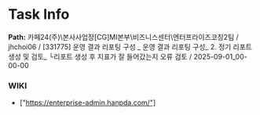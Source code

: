 # Task Info

**Path:** 카페24(주)\본사사업장\[CG]MI본부\비즈니스센터\엔터프라이즈코칭2팀 / jhchoi06 / [331775] 운영 결과 리포팅 구성 _ 운영 결과 리포팅 구성_ 2. 정기 리포트 생성 및 검토_ └리포트 생성 후 지표가 잘 들어갔는지 오류 검토 / 2025-09-01_00-00-00

### WIKI
- ["https://enterprise-admin.hanpda.com/"]

